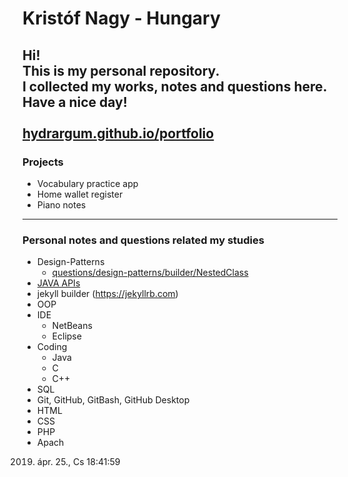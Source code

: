 # Kristóf Nagy - Hungary
Hi!<br>
This is my personal repository.<br>
I collected my works, notes and questions here.<br>
Have a nice day!<br>
<br>
[hydrargum.github.io/portfolio](https://hydrargum.github.io/portfolio/)
---
### Projects
- Vocabulary practice app
- Home wallet register
- Piano notes

---
### Personal notes and questions related my studies
- Design-Patterns  
  - [questions/design-patterns/builder/NestedClass](questions/design-patterns/builder/NestedClass)  
- [JAVA APIs](https://hu.wikipedia.org/wiki/Kateg%C3%B3ria:Java_API-k)  
- jekyll builder (https://jekyllrb.com)
- OOP  
- IDE  
  - NetBeans  
  - Eclipse  
- Coding  
  - Java  
  - C  
  - C++  
- SQL  
- Git, GitHub, GitBash, GitHub Desktop  
- HTML  
- CSS  
- PHP  
- Apach   

2019. ápr. 25., Cs 18:41:59
